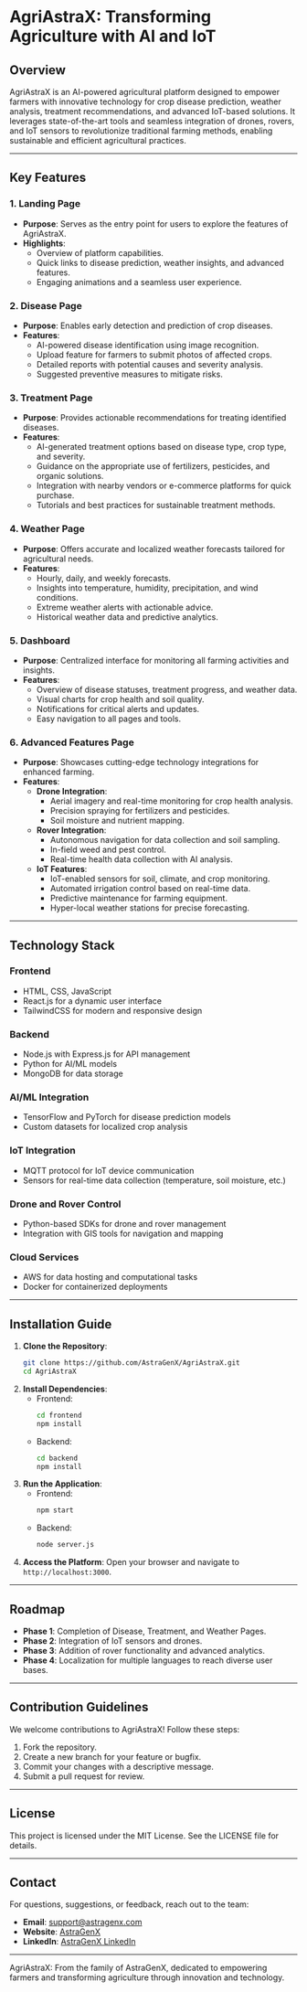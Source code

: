 # AgriAstraX: Transforming Agriculture with AI and IoT

## Overview
AgriAstraX is an AI-powered agricultural platform designed to empower farmers with innovative technology for crop disease prediction, weather analysis, treatment recommendations, and advanced IoT-based solutions. It leverages state-of-the-art tools and seamless integration of drones, rovers, and IoT sensors to revolutionize traditional farming methods, enabling sustainable and efficient agricultural practices.

---

## Key Features

### 1. **Landing Page**
- **Purpose**: Serves as the entry point for users to explore the features of AgriAstraX.
- **Highlights**:
  - Overview of platform capabilities.
  - Quick links to disease prediction, weather insights, and advanced features.
  - Engaging animations and a seamless user experience.

### 2. **Disease Page**
- **Purpose**: Enables early detection and prediction of crop diseases.
- **Features**:
  - AI-powered disease identification using image recognition.
  - Upload feature for farmers to submit photos of affected crops.
  - Detailed reports with potential causes and severity analysis.
  - Suggested preventive measures to mitigate risks.

### 3. **Treatment Page**
- **Purpose**: Provides actionable recommendations for treating identified diseases.
- **Features**:
  - AI-generated treatment options based on disease type, crop type, and severity.
  - Guidance on the appropriate use of fertilizers, pesticides, and organic solutions.
  - Integration with nearby vendors or e-commerce platforms for quick purchase.
  - Tutorials and best practices for sustainable treatment methods.

### 4. **Weather Page**
- **Purpose**: Offers accurate and localized weather forecasts tailored for agricultural needs.
- **Features**:
  - Hourly, daily, and weekly forecasts.
  - Insights into temperature, humidity, precipitation, and wind conditions.
  - Extreme weather alerts with actionable advice.
  - Historical weather data and predictive analytics.

### 5. **Dashboard**
- **Purpose**: Centralized interface for monitoring all farming activities and insights.
- **Features**:
  - Overview of disease statuses, treatment progress, and weather data.
  - Visual charts for crop health and soil quality.
  - Notifications for critical alerts and updates.
  - Easy navigation to all pages and tools.

### 6. **Advanced Features Page**
- **Purpose**: Showcases cutting-edge technology integrations for enhanced farming.
- **Features**:
  - **Drone Integration**:
    - Aerial imagery and real-time monitoring for crop health analysis.
    - Precision spraying for fertilizers and pesticides.
    - Soil moisture and nutrient mapping.
  - **Rover Integration**:
    - Autonomous navigation for data collection and soil sampling.
    - In-field weed and pest control.
    - Real-time health data collection with AI analysis.
  - **IoT Features**:
    - IoT-enabled sensors for soil, climate, and crop monitoring.
    - Automated irrigation control based on real-time data.
    - Predictive maintenance for farming equipment.
    - Hyper-local weather stations for precise forecasting.

---

## Technology Stack

### **Frontend**
- HTML, CSS, JavaScript
- React.js for a dynamic user interface
- TailwindCSS for modern and responsive design

### **Backend**
- Node.js with Express.js for API management
- Python for AI/ML models
- MongoDB for data storage

### **AI/ML Integration**
- TensorFlow and PyTorch for disease prediction models
- Custom datasets for localized crop analysis

### **IoT Integration**
- MQTT protocol for IoT device communication
- Sensors for real-time data collection (temperature, soil moisture, etc.)

### **Drone and Rover Control**
- Python-based SDKs for drone and rover management
- Integration with GIS tools for navigation and mapping

### **Cloud Services**
- AWS for data hosting and computational tasks
- Docker for containerized deployments

---

## Installation Guide

1. **Clone the Repository**:
   ```bash
   git clone https://github.com/AstraGenX/AgriAstraX.git
   cd AgriAstraX
   ```
2. **Install Dependencies**:
   - Frontend:
     ```bash
     cd frontend
     npm install
     ```
   - Backend:
     ```bash
     cd backend
     npm install
     ```
3. **Run the Application**:
   - Frontend:
     ```bash
     npm start
     ```
   - Backend:
     ```bash
     node server.js
     ```
4. **Access the Platform**:
   Open your browser and navigate to `http://localhost:3000`.

---

## Roadmap

- **Phase 1**: Completion of Disease, Treatment, and Weather Pages.
- **Phase 2**: Integration of IoT sensors and drones.
- **Phase 3**: Addition of rover functionality and advanced analytics.
- **Phase 4**: Localization for multiple languages to reach diverse user bases.

---

## Contribution Guidelines

We welcome contributions to AgriAstraX! Follow these steps:
1. Fork the repository.
2. Create a new branch for your feature or bugfix.
3. Commit your changes with a descriptive message.
4. Submit a pull request for review.

---

## License
This project is licensed under the MIT License. See the LICENSE file for details.

---

## Contact
For questions, suggestions, or feedback, reach out to the team:
- **Email**: support@astragenx.com
- **Website**: [AstraGenX](https://www.astragenx.com)
- **LinkedIn**: [AstraGenX LinkedIn](https://www.linkedin.com/company/astragenx)

---

AgriAstraX: From the family of AstraGenX, dedicated to empowering farmers and transforming agriculture through innovation and technology.

